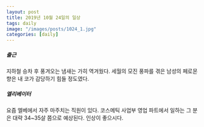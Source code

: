 ```yaml
---
layout: post
title: 2019년 10월 24일의 일상
tags: daily
image: "/images/posts/1024_1.jpg"
categories: [daily]
---
```


##### 출근

지하철 승차 후 풍겨오는 냄새는 가히 역겨웠다.
세월의 모진 풍파를 겪은 남성의 페로몬 향은 내 코가 감당하기 힘들 정도였다.

##### 엘리베이터

요즘 엘베에서 자주 마주치는 직원이 있다.
코스메틱 사업부 영업 파트에서 일하는 그 분은 대략 34~35살 쯤으로 예상된다.
인상이 좋으시다.
